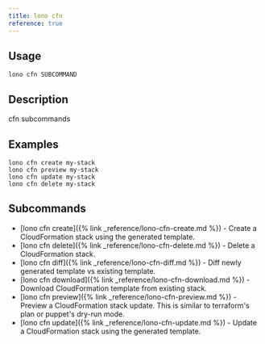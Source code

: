 ```yaml
---
title: lono cfn
reference: true
---
```


## Usage

    lono cfn SUBCOMMAND

## Description

cfn subcommands

## Examples

    lono cfn create my-stack
    lono cfn preview my-stack
    lono cfn update my-stack
    lono cfn delete my-stack

## Subcommands

* [lono cfn create]({% link _reference/lono-cfn-create.md %}) - Create a CloudFormation stack using the generated template.
* [lono cfn delete]({% link _reference/lono-cfn-delete.md %}) - Delete a CloudFormation stack.
* [lono cfn diff]({% link _reference/lono-cfn-diff.md %}) - Diff newly generated template vs existing template.
* [lono cfn download]({% link _reference/lono-cfn-download.md %}) - Download CloudFormation template from existing stack.
* [lono cfn preview]({% link _reference/lono-cfn-preview.md %}) - Preview a CloudFormation stack update. This is similar to terraform's plan or puppet's dry-run mode.
* [lono cfn update]({% link _reference/lono-cfn-update.md %}) - Update a CloudFormation stack using the generated template.


